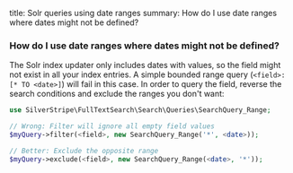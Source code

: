 title: Solr queries using date ranges
summary: How do I use date ranges where dates might not be defined?

### How do I use date ranges where dates might not be defined?

The Solr index updater only includes dates with values,
so the field might not exist in all your index entries.
A simple bounded range query (`<field>:[* TO <date>]`) will fail in this case.
In order to query the field, reverse the search conditions and exclude the ranges you don't want:

```php
use SilverStripe\FullTextSearch\Search\Queries\SearchQuery_Range;

// Wrong: Filter will ignore all empty field values
$myQuery->filter(<field>, new SearchQuery_Range('*', <date>));

// Better: Exclude the opposite range
$myQuery->exclude(<field>, new SearchQuery_Range(<date>, '*'));
```
